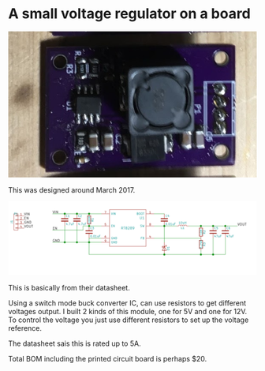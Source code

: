 # A small voltage regulator on a board

![regulator module](doc/regulator_module_built.png)

This was designed around March 2017.

![schematic](doc/regulator_module_schematic.png)

This is basically from their datasheet.

Using a switch mode buck converter IC, can use resistors to get different voltages output.  I built 2 kinds of this module, one for 5V and one for 12V. To control the voltage you just use different resistors to set up the voltage reference.

The datasheet sais this is rated up to 5A.

Total BOM including the printed circuit board is perhaps $20.
